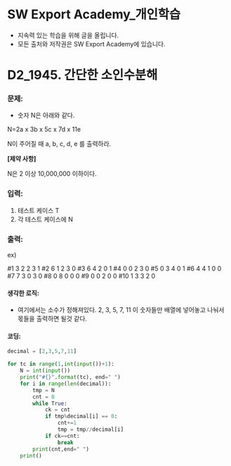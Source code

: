 # SW Export Academy_개인학습

- 지속력 있는 학습을 위해 글을 올립니다.
- 모든 출처와 저작권은 SW Export Academy에 있습니다.

[^출처]: https://www.swexpertacademy.com/





# D2_1945. 간단한 소인수분해

### 문제:

-   숫자 N은 아래와 같다.

  N=2a x 3b x 5c x 7d x 11e

  N이 주어질 때 a, b, c, d, e 를 출력하라.

  
  **[제약 사항]**

  N은 2 이상 10,000,000 이하이다.  

### 입력:

1. 테스트 케이스 T
2. 각 테스트 케이스에 N



### 출력:

ex)

#1 3 2 2 3 1
#2 6 1 2 3 0
#3 6 4 2 0 1
#4 0 0 2 3 0
#5 0 3 4 0 1
#6 4 4 1 0 0
#7 7 3 0 3 0
#8 0 8 0 0 0
#9 0 0 2 0 0
#10 1 3 3 2 0

#### 생각한 로직:

- 여기에서는 소수가 정해져있다. 2, 3, 5, 7, 11 이 숫자들만 배열에 넣어놓고 나눠서 몫들을 출력하면 될것 같다.



#### 코딩:

```python
decimal = [2,3,5,7,11]

for tc in range(1,int(input())+1):
    N = int(input())
    print("#{}".format(tc), end=" ")
    for i in range(len(decimal)):
        tmp = N
        cnt = 0
        while True:
            ck = cnt
            if tmp%decimal[i] == 0:
                cnt+=1
                tmp = tmp//decimal[i]
            if ck==cnt:
                break
        print(cnt,end=" ")
    print()



```



